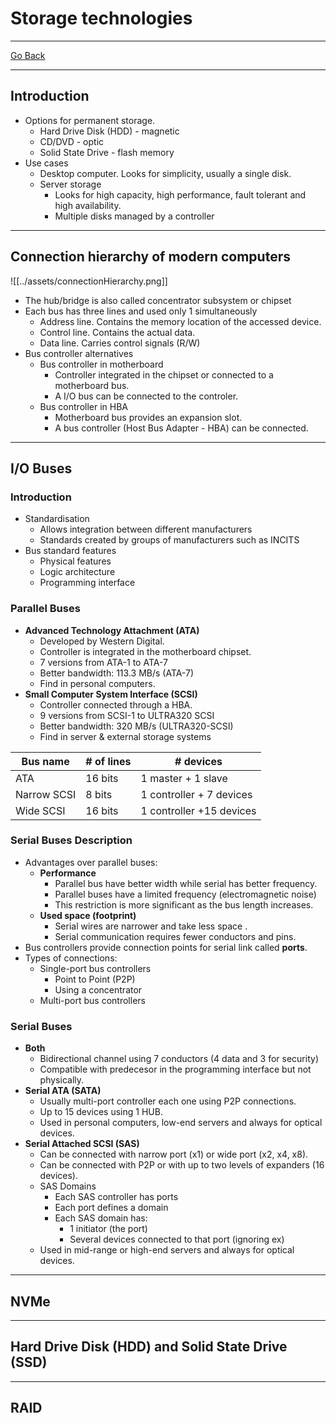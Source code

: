 # Storage technologies
---
[Go Back](UNIOVI/3S2_IntSys/README.md)

---
## Introduction
- Options for permanent storage.
	- Hard Drive Disk (HDD) - magnetic
	- CD/DVD - optic
	- Solid State Drive - flash memory
- Use cases
	- Desktop computer. Looks for simplicity, usually a single disk.
	- Server storage
		- Looks for high capacity, high performance, fault tolerant and high availability.
		- Multiple disks managed by a controller
---
## Connection hierarchy of modern computers
![[../assets/connectionHierarchy.png]]
- The hub/bridge is also called concentrator subsystem or chipset
- Each bus has three lines and used only 1 simultaneously
	- Address line. Contains the memory location of the accessed device.
	- Control line. Contains the actual data.
	- Data line. Carries control signals (R/W)
- Bus controller alternatives
	- Bus controller in motherboard
		- Controller integrated in the chipset or connected to a motherboard bus.
		- A I/O bus can be connected to the controler.
	- Bus controller in HBA
		- Motherboard bus provides an expansion slot.
		- A bus controller (Host Bus Adapter - HBA) can be connected.
---
## I/O Buses
### Introduction
- Standardisation
	- Allows integration between different manufacturers
	- Standards created by groups of manufacturers such as INCITS
- Bus standard features
	- Physical features
	- Logic architecture
	- Programming interface
### Parallel Buses
- **Advanced Technology Attachment (ATA)**
	- Developed by Western Digital.
	- Controller is integrated in the motherboard chipset.
	- 7 versions from ATA-1 to ATA-7
	- Better bandwidth: 113.3 MB/s (ATA-7)
	- Find in personal computers.
- **Small Computer System Interface (SCSI)**
	- Controller connected through a HBA.
	- 9 versions from SCSI-1 to ULTRA320 SCSI
	- Better bandwidth: 320 MB/s (ULTRA320-SCSI)
	- Find in server & external storage systems

| Bus name    | # of lines | # devices                |
| ----------- | ---------- | ------------------------ |
| ATA         | 16 bits    | 1 master + 1 slave       |
| Narrow SCSI | 8 bits     | 1 controller + 7 devices |
| Wide SCSI   | 16 bits    | 1 controller +15 devices |
### Serial Buses Description
- Advantages over parallel buses:
	- **Performance**
		- Parallel bus have better width while serial has better frequency.
		- Parallel buses have a limited frequency (electromagnetic noise)
		- This restriction is more significant as the bus length increases.
	- **Used space (footprint)**
		- Serial wires are narrower and take less space .
		- Serial communication requires fewer conductors and pins.
- Bus controllers provide connection points for serial link called **ports**.
- Types of connections:
	- Single-port bus controllers
		- Point to Point (P2P)
		- Using a concentrator
	- Multi-port bus controllers

### Serial Buses
- **Both**
	- Bidirectional channel using 7 conductors (4 data and 3 for security)
	- Compatible with predecesor in the programming interface but not physically.
- **Serial ATA (SATA)**
	- Usually multi-port controller each one using P2P connections.
	- Up to 15 devices using 1 HUB.
	- Used in personal computers, low-end servers and always for optical devices.
- **Serial Attached SCSI (SAS)**
	- Can be connected with narrow port (x1) or wide port (x2, x4, x8).
	- Can be connected with P2P or with up to two levels of expanders (16 devices).
	- SAS Domains
		- Each SAS controller has ports
		- Each port defines a domain
		- Each SAS domain has:
			- 1 initiator (the port)
			- Several devices connected to that port (ignoring ex)
	- Used in mid-range or high-end servers and always for optical devices.


---
## NVMe

---
## Hard Drive Disk (HDD) and Solid State Drive (SSD)

---
## RAID